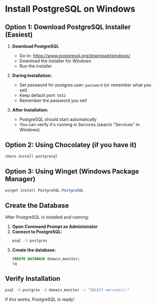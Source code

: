 # Install PostgreSQL on Windows

## Option 1: Download PostgreSQL Installer (Easiest)

1. **Download PostgreSQL**
   - Go to: https://www.postgresql.org/download/windows/
   - Download the installer for Windows
   - Run the installer

2. **During Installation:**
   - Set password for postgres user: `password` (or remember what you set)
   - Keep default port: `5432`
   - Remember the password you set!

3. **After Installation:**
   - PostgreSQL should start automatically
   - You can verify it's running in Services (search "Services" in Windows)

## Option 2: Using Chocolatey (if you have it)

```powershell
choco install postgresql
```

## Option 3: Using Winget (Windows Package Manager)

```powershell
winget install PostgreSQL.PostgreSQL
```

## Create the Database

After PostgreSQL is installed and running:

1. **Open Command Prompt as Administrator**
2. **Connect to PostgreSQL:**
   ```cmd
   psql -U postgres
   ```
3. **Create the database:**
   ```sql
   CREATE DATABASE domain_monitor;
   \q
   ```

## Verify Installation

```cmd
psql -U postgres -d domain_monitor -c "SELECT version();"
```

If this works, PostgreSQL is ready!